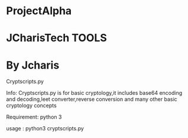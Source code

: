 # ProjectAlpha
# JCharisTech TOOLS
# By Jcharis

Cryptscripts.py

Info: Cryptscripts.py is for basic cryptology,it includes base64 encoding and decoding,leet converter,reverse conversion and many other basic cryptology concepts

Requirement: python 3

usage : python3 cryptscripts.py
